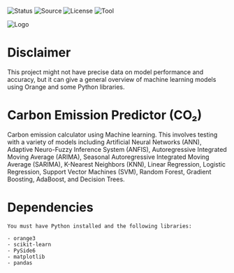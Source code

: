 ![Status](https://badgen.net/badge/Status/Development/red?icon=github)
![Source](https://badgen.net/badge/Source/Research/blue)
![License](https://badgen.net/badge/license/MIT/green)
![Tool](https://badgen.net/badge/Tool/Orange3/orange?icon)

![Logo](https://github.com/Parven05/AI-Carbon-Predictor/assets/101796812/80da8057-5c1f-4bef-8950-125f1f78c045)

# Disclaimer

This project might not have precise data on model performance and accuracy, but it can give a general overview of machine learning models using Orange and some Python libraries.

# Carbon Emission Predictor (CO₂)

Carbon emission calculator using Machine learning. This involves testing with a variety of models including Artificial Neural Networks (ANN), Adaptive Neuro-Fuzzy Inference System (ANFIS), Autoregressive Integrated Moving Average (ARIMA), Seasonal Autoregressive Integrated Moving Average (SARIMA), K-Nearest Neighbors (KNN), Linear Regression, Logistic Regression, Support Vector Machines (SVM), Random Forest, Gradient Boosting, AdaBoost, and Decision Trees.

# Dependencies
```
You must have Python installed and the following libraries:

- orange3
- scikit-learn
- PySide6
- matplotlib
- pandas
```

